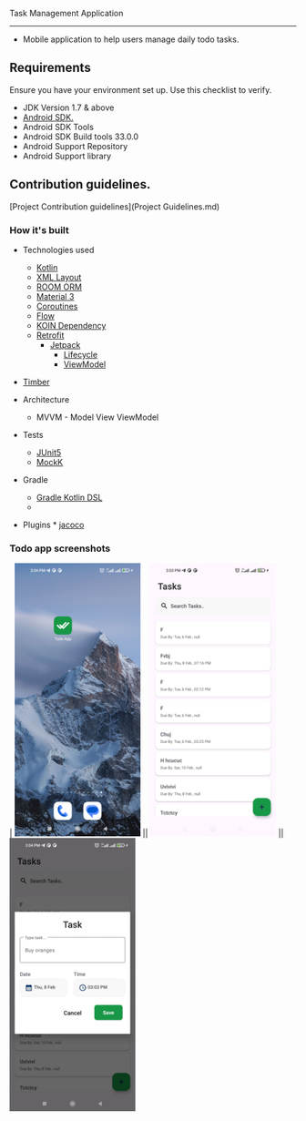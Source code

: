 Task Management Application


----------------------------------
- Mobile application to help users manage daily todo tasks. 


## Requirements
Ensure you have your environment set up. Use this checklist to verify.

* JDK Version 1.7 & above
* [Android SDK.](http://developer.android.com/sdk/index.html)
* Android SDK Tools
* Android SDK Build tools 33.0.0
* Android Support Repository
* Android Support library


Contribution guidelines.
--------------------------------

[Project Contribution guidelines](Project Guidelines.md)

### How it's built

* Technologies used
    * [Kotlin](https://kotlinlang.org/)
    * [XML Layout](https://developer.android.com/develop/ui/views/layout/declaring-layout)
    * [ROOM ORM](https://developer.android.com/training/data-storage/room)
    * [Material 3](https://developer.android.com/jetpack/compose/designsystems/material3)
    * [Coroutines](https://kotlinlang.org/docs/reference/coroutines-overview.html)
    * [Flow](https://kotlinlang.org/docs/reference/coroutines/flow.html)
    * [KOIN Dependency](https://insert-koin.io/)
    * [Retrofit](https://square.github.io/retrofit/)
        * [Jetpack](https://developer.android.com/jetpack)
            * [Lifecycle](https://developer.android.com/topic/libraries/architecture/lifecycle)
            * [ViewModel](https://developer.android.com/topic/libraries/architecture/viewmodel)
* [Timber](https://github.com/JakeWharton/timber)

* Architecture
    * MVVM - Model View ViewModel

* Tests
    * [JUnit5](https://junit.org/junit5/)
    * [MockK](https://github.com/mockk/mockk)

* Gradle
    * [Gradle Kotlin DSL](https://docs.gradle.org/current/userguide/kotlin_dsl.html)
    * 
* Plugins
        * [jacoco](https://github.com/jacoco/jacoco)

### Todo app screenshots

| <img src="app.jpg" height="480">
||  <img src="list.jpg" height="480">
||  <img src="create_task.jpg" height="480">